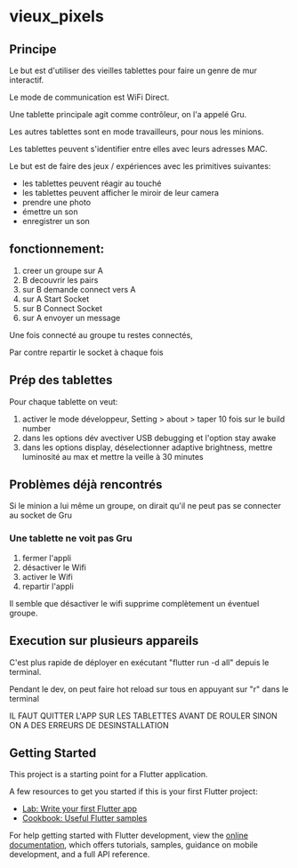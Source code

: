 # vieux_pixels

## Principe

Le but est d'utiliser des vieilles tablettes pour faire un genre de mur interactif.

Le mode de communication est WiFi Direct. 

Une tablette principale agit comme contrôleur, on l'a appelé Gru.

Les autres tablettes sont en mode travailleurs, pour nous les minions.

Les tablettes peuvent s'identifier entre elles avec leurs adresses MAC.

Le but est de faire des jeux / expériences avec les primitives suivantes:
- les tablettes peuvent réagir au touché
- les tablettes peuvent afficher le miroir de leur camera
- prendre une photo
- émettre un son
- enregistrer un son

## fonctionnement:
1. creer un groupe sur A
2. B decouvrir les pairs
3. sur B demande connect vers A
4. sur A Start Socket
5. sur B Connect Socket
6. sur A envoyer un message

Une fois connecté au groupe tu restes connectés,

Par contre repartir le socket à chaque fois

## Prép des tablettes

Pour chaque tablette on veut:
1. activer le mode développeur, Setting > about > taper 10 fois sur le build number
2. dans les options dév avectiver USB debugging et l'option stay awake
3. dans les options display, déselectionner adaptive brightness, mettre luminosité au max et mettre la veille à 30 minutes

## Problèmes déjà rencontrés

Si le minion a lui même un groupe, on dirait qu'il ne peut pas se connecter au socket de Gru

### Une tablette ne voit pas Gru
1. fermer l'appli
2. désactiver le Wifi
3. activer le Wifi
4. repartir l'appli

Il semble que désactiver le wifi supprime complètement un éventuel groupe.

## Execution sur plusieurs appareils

C'est plus rapide de déployer en exécutant "flutter run -d all" depuis le terminal.

Pendant le dev, on peut faire hot reload sur tous en appuyant sur "r" dans le terminal

IL FAUT QUITTER L'APP SUR LES TABLETTES AVANT DE ROULER SINON ON A DES ERREURS DE DESINSTALLATION

## Getting Started

This project is a starting point for a Flutter application.

A few resources to get you started if this is your first Flutter project:

- [Lab: Write your first Flutter app](https://docs.flutter.dev/get-started/codelab)
- [Cookbook: Useful Flutter samples](https://docs.flutter.dev/cookbook)

For help getting started with Flutter development, view the
[online documentation](https://docs.flutter.dev/), which offers tutorials,
samples, guidance on mobile development, and a full API reference.
